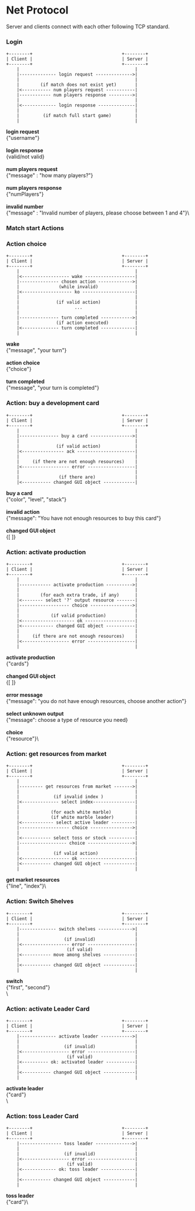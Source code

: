 # Net Protocol

Server and clients connect with each other following TCP standard.

### Login

    +--------+                                  +--------+
    | Client |                                  | Server |
    +--------+                                  +--------+
        |                                            |
        |-------------- login request -------------->|
        |                                            |
        |        (if match does not exist yet)       |
        |<----------- num players request -----------|
        |------------ num players response --------->|
        |                                            |
        |<------------- login response --------------|
        |                                            |
        |         (if match full start game)         |
        |                                            |
**login request**\
{"username"}\
\
**login response**\
{valid/not valid}\
\
**num players request**\
{"message" : "how many players?"}\
\
**num players response**\
{"numPlayers"}\
\
**invalid number**\
{"message" : "Invalid number of players, please choose between 1 and 4"}\

### Match start Actions

### Action choice

    +--------+                                  +--------+
    | Client |                                  | Server |
    +--------+                                  +--------+
        |                                            |
        |<------------------ wake -------------------|
        |--------------- chosen action ------------->|
        |               (while invalid)              |
        |<------------------- ko --------------------|
        |                                            |
        |              (if valid action)             |
        |                     ...                    |
        |                                            |
        |--------------- turn completed ------------>|
        |              (if action executed)          |
        |<-------------- turn completed -------------|
        |                                            |
**wake**\
{"message", "your turn"}\
\
**action choice**\
{"choice"}\
\
**turn completed**\
{"message", "your turn is completed"}

### Action: buy a development card

    +--------+                                  +--------+
    | Client |                                  | Server |
    +--------+                                  +--------+
        |                                            |
        |--------------- buy a card ---------------->|
        |                                            |
        |              (if valid action)             |
        |<---------------- ack ----------------------|
        |                                            |
        |     (if there are not enough resources)    |
        |<------------------ error ------------------|
        |                                            |
        |               (if there are)               |
        |<----------- changed GUI object ------------|

**buy a card**\
{"color", "level", "stack"}\
\
**invalid action**\
{"message": "You have not enough resources to buy this card"}\
\
**changed GUI object**\
{[ ]}


### Action: activate production

    +--------+                                  +--------+
    | Client |                                  | Server |
    +--------+                                  +--------+
        |                                            |
        |------------ activate production ---------->|
        |                                            |
        |        (for each extra trade, if any)      |
        |<-------- select '?' output resource -------|
        |------------------- choice ---------------->|
        |                                            |
        |            (if valid production)           |
        |<-------------------- ok -------------------|
        |<------------ changed GUI object -----------|
        |                                            |
        |     (if there are not enough resources)    |
        |<------------------ error ------------------|
        |                                            |
**activate production**\
{"cards"}\
\
**changed GUI object**\
{[ ]}\
\
**error message**\
{"message": "you do not have enough resources, choose another action"}\
\
**select unknown output**\
{"message": choose a type of resource you need}\
\
**choice**\
{"resource"}\

### Action: get resources from market

    +--------+                                  +--------+
    | Client |                                  | Server |
    +--------+                                  +--------+
        |                                            |
        |--------- get resources from market ------->|
        |                                            |
        |             (if invalid index )            |
        |<-------------- select index----------------|
        |                                            |
        |            (for each white marble)         |
        |            (if white marble leader)        |
        |<------------ select active leader ---------|
        |------------------- choice ---------------->|
        |                                            |
        |<----------- select toss or stock ----------|
        |------------------ choice ----------------->|
        |                                            |
        |             (if valid action)              |
        |<------------------ ok ---------------------|
        |<----------- changed GUI object ------------|
        |                                            |

**get market resources**\
{"line", "index"}\

### Action: Switch Shelves

    +--------+                                  +--------+
    | Client |                                  | Server |
    +--------+                                  +--------+
        |-------------- switch shelves ------------->|  
        |                                            |
        |                 (if invalid)               |
        |<------------------ error ------------------|
        |                  (if valid)                |
        |<----------- move among shelves ------------|
        |                                            |
        |<----------- changed GUI object ------------|
        |                                            |

**switch**\
{"first", "second"}\
\

### Action: activate Leader Card

    +--------+                                  +--------+
    | Client |                                  | Server |
    +--------+                                  +--------+
        |-------------- activate leader ------------>|
        |                                            |
        |                 (if invalid)               |
        |<------------------ error ------------------|
        |                  (if valid)                |
        |<---------- ok: activated leader -----------|
        |                                            |
        |<----------- changed GUI object ------------|
        |                                            |

**activate leader**\
{"card"}\
\

### Action: toss Leader Card

    +--------+                                  +--------+
    | Client |                                  | Server |
    +--------+                                  +--------+
        |---------------- toss leader -------------->|
        |                                            |
        |                 (if invalid)               |
        |<------------------ error ------------------|
        |                  (if valid)                |
        |<------------- ok: toss leader -------------|
        |                                            |
        |<----------- changed GUI object ------------|
        |                                            |

**toss leader**\
{"card"}\